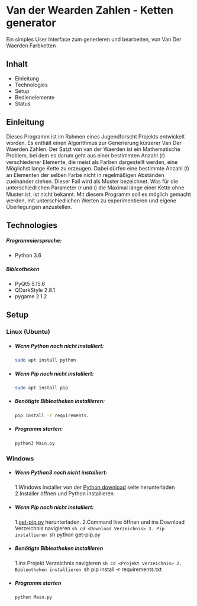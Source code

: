 # Van der Wearden Zahlen - Ketten generator
Ein simples User Interface zum generieren und bearbeiten, von Van Der Waerden Farbketten

## Inhalt
- Einleitung
- Technologies
- Setup
- Bedienelemente
- Status

## Einleitung
Dieses Programm ist im Rahmen eines Jugendforscht Projekts entwickelt worden. Es enthält einen Algorithmus zur Generierung kürzerer Van Der Waerden Zahlen. Der Satzt von van der Waerden ist ein Mathematische Problem, bei dem es darum geht aus einer bestimmten Anzahl (𝑟) verschiedener Elemente, die meist als Farben dargestellt werden, eine Möglichst lange Kette zu erzeugen. Dabei dürfen eine bestimmte Anzahl (𝑙) an Elementen der selben Farbe nicht in regelmäßigen Abständen zueinander stehen. Dieser Fall wird als Muster bezeichnet. Was für die unterschiedlichen Parameter (𝑟 und 𝑙) die Maximal länge einer Kette ohne Muster ist, ist nicht bekannt. Mit diesem Programm soll es möglich gemacht werden, mit unterschiedlichen Werten zu experimentieren und eigene Überlegungen anzustellen. 

## Technologies
##### Programmiersprache:
- Python 3.6
##### Bibleotheken
- PyQt5 5.15.6
- QDarkStyle 2.8.1
- pygame 2.1.2

## Setup
### Linux (Ubuntu)
- ##### Wenn Python noch nicht installiert: 
  ```sh
  sudo apt install python
- ##### Wenn Pip noch nicht installiert:
  ```sh
  sudo apt install pip
- ##### Benötigte Bibleotheken installieren: 
  ```sh
  pip install -r requirements.
- ##### Programm starten:
  ```sh
  python3 Main.py
### Windows
- ##### Wenn Python3 noch nicht installiert:
    1.Windows installer von der [Python download](https://www.python.org/downloads/release/python-3102/) seite herunterladen
    2.Installer öffnen und Python installieren
- ##### Wenn Pip noch nicht installiert:
    1.[get-pip.py](https://bootstrap.pypa.io/get-pip.py) herunterladen.
    2.Command line öffnen und ins Download Verzeichnis navigieren
        ```sh
        cd <Download Verzeichnis>
    3. Pip installieren
        ```sh
        python get-pip.py
- ##### Benötigte Bibleotheken installieren
    1.ins Projekt Verzeichnis navigieren
        ```sh
        cd <Projekt Verzeichnis>
    2. Bibleotheken installieren
        ```sh
        pip install -r requirements.txt
- ##### Programm starten
    ```sh
    python Main.py
